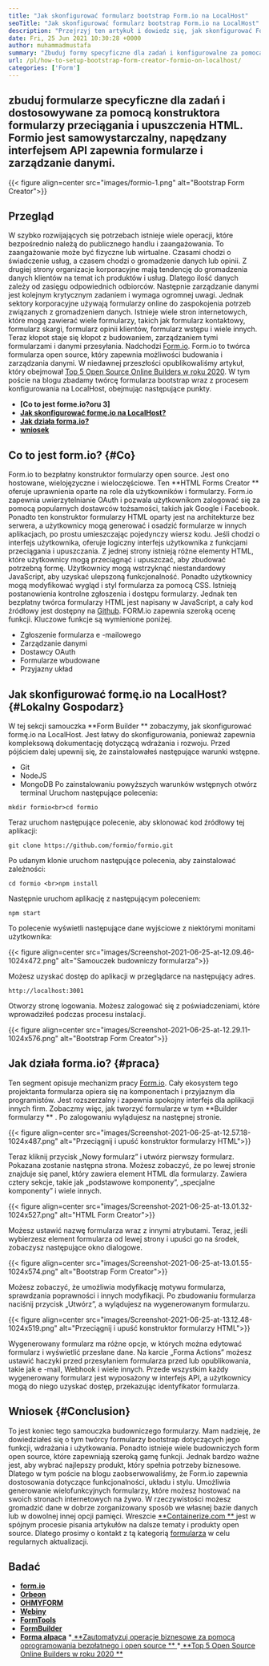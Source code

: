 ```yaml
---
title: "Jak skonfigurować formularz bootstrap Form.io na LocalHost" 
seoTitle: "Jak skonfigurować formularz bootstrap Form.io na LocalHost" 
description: "Przejrzyj ten artykuł i dowiedz się, jak skonfigurować Formio na LocalHost. Ten twórca formularza Bootstrap jest bezpłatny, rozszerzony i oferuje integracje stron trzecich." 
date: Fri, 25 Jun 2021 10:30:28 +0000
author: muhammadmustafa
summary: "Zbuduj formy specyficzne dla zadań i konfigurowalne za pomocą konstruktora formularzy przeciągania i upuszczenia HTML. Formio jest samowystarczalny, napędzany interfejsem API zapewnia formularze i zarządzanie danymi." 
url: /pl/how-to-setup-bootstrap-form-creator-formio-on-localhost/
categories: ['Form']
---
```


## zbuduj formularze specyficzne dla zadań i dostosowywane za pomocą konstruktora formularzy przeciągania i upuszczenia HTML. Formio jest samowystarczalny, napędzany interfejsem API zapewnia formularze i zarządzanie danymi.

{{< figure align=center src="images/formio-1.png" alt="Bootstrap Form Creator">}}


## **Przegląd**
W szybko rozwijających się potrzebach istnieje wiele operacji, które bezpośrednio należą do publicznego handlu i zaangażowania. To zaangażowanie może być fizyczne lub wirtualne. Czasami chodzi o świadczenie usług, a czasem chodzi o gromadzenie danych lub opinii. Z drugiej strony organizacje korporacyjne mają tendencję do gromadzenia danych klientów na temat ich produktów i usług. Dlatego ilość danych zależy od zasięgu odpowiednich odbiorców. Następnie zarządzanie danymi jest kolejnym krytycznym zadaniem i wymaga ogromnej uwagi.
Jednak sektory korporacyjne używają formularzy online do zaspokojenia potrzeb związanych z gromadzeniem danych. Istnieje wiele stron internetowych, które mogą zawierać wiele formularzy, takich jak formularz kontaktowy, formularz skargi, formularz opinii klientów, formularz wstępu i wiele innych. Teraz kłopot staje się kłopot z budowaniem, zarządzaniem tymi formularzami i danymi przesyłania. Nadchodzi [Form.io][1]. Form.io to twórca formularza open source, który zapewnia możliwości budowania i zarządzania danymi. W niedawnej przeszłości opublikowaliśmy artykuł, który obejmował [Top 5 Open Source Online Builders w roku 2020][2]. W tym poście na blogu zbadamy twórcę formularza bootstrap wraz z procesem konfigurowania na LocalHost, obejmując następujące punkty.
  * **[Co to jest forme.io?oru 3]**
  * **[Jak skonfigurować formę.io na LocalHost?][4]**
  * **[Jak działa forma.io?][5]**
  * **[wniosek][6]**

## Co to jest form.io?   {#Co}
Form.io to bezpłatny konstruktor formularzy open source. Jest ono hostowane, wielojęzyczne i wieloczęściowe. Ten  **HTML Forms Creator **  oferuje uprawnienia oparte na role dla użytkowników i formularzy. Form.io zapewnia uwierzytelnianie OAuth i pozwala użytkownikom zalogować się za pomocą popularnych dostawców tożsamości, takich jak Google i Facebook. Ponadto ten konstruktor formularzy HTML oparty jest na architekturze bez serwera, a użytkownicy mogą generować i osadzić formularze w innych aplikacjach, po prostu umieszczając pojedynczy wiersz kodu. Jeśli chodzi o interfejs użytkownika, oferuje logiczny interfejs użytkownika z funkcjami przeciągania i upuszczania. Z jednej strony istnieją różne elementy HTML, które użytkownicy mogą przeciągnąć i upuszczać, aby zbudować potrzebną formę. Użytkownicy mogą wstrzyknąć niestandardowy JavaScript, aby uzyskać ulepszoną funkcjonalność. Ponadto użytkownicy mogą modyfikować wygląd i styl formularza za pomocą CSS. Istnieją postanowienia kontrolne zgłoszenia i dostępu formularzy. Jednak ten bezpłatny twórca formularzy HTML jest napisany w JavaScript, a cały kod źródłowy jest dostępny na [Github][7].
FORM.io zapewnia szeroką ocenę funkcji. Kluczowe funkcje są wymienione poniżej.
  * Zgłoszenie formularza e -mailowego
  * Zarządzanie danymi
  * Dostawcy OAuth
  * Formularze wbudowane
  * Przyjazny układ

## Jak skonfigurować formę.io na LocalHost?   {#Lokalny Gospodarz}
W tej sekcji samouczka  **Form Builder **  zobaczymy, jak skonfigurować formę.io na LocalHost. Jest łatwy do skonfigurowania, ponieważ zapewnia kompleksową dokumentację dotyczącą wdrażania i rozwoju.
Przed pójściem dalej upewnij się, że zainstalowałeś następujące warunki wstępne.
  * Git
  * NodeJS
  * MongoDB
Po zainstalowaniu powyższych warunków wstępnych otwórz terminal Uruchom następujące polecenia:
```
mkdir formio<br>cd formio
```
Teraz uruchom następujące polecenie, aby sklonować kod źródłowy tej aplikacji:
```
git clone https://github.com/formio/formio.git
```
Po udanym klonie uruchom następujące polecenia, aby zainstalować zależności:
```
cd formio <br>npm install
```
Następnie uruchom aplikację z następującym poleceniem:
```
npm start 
```
To polecenie wyświetli następujące dane wyjściowe z niektórymi monitami użytkownika:

{{< figure align=center src="images/Screenshot-2021-06-25-at-12.09.46-1024x472.png" alt="Samouczek budowniczy formularza">}}

Możesz uzyskać dostęp do aplikacji w przeglądarce na następujący adres.
```
http://localhost:3001 
```
Otworzy stronę logowania. Możesz zalogować się z poświadczeniami, które wprowadziłeś podczas procesu instalacji.

{{< figure align=center src="images/Screenshot-2021-06-25-at-12.29.11-1024x576.png" alt="Bootstrap Form Creator">}}


## Jak działa forma.io?   {#praca}
Ten segment opisuje mechanizm pracy [Form.io][1]. Cały ekosystem tego projektanta formularza opiera się na komponentach i przyjaznym dla programistów. Jest rozszerzalny i zapewnia spokojny interfejs dla aplikacji innych firm. Zobaczmy więc, jak tworzyć formularze w tym  **Builder formularzy ** .
Po zalogowaniu wylądujesz na następnej stronie.

{{< figure align=center src="images/Screenshot-2021-06-25-at-12.57.18-1024x487.png" alt="Przeciągnij i upuść konstruktor formularzy HTML">}}

Teraz kliknij przycisk „Nowy formularz” i utwórz pierwszy formularz. Pokazana zostanie następna strona. Możesz zobaczyć, że po lewej stronie znajduje się panel, który zawiera element HTML dla formularzy. Zawiera cztery sekcje, takie jak „podstawowe komponenty”, „specjalne komponenty” i wiele innych.

{{< figure align=center src="images/Screenshot-2021-06-25-at-13.01.32-1024x527.png" alt="HTML Form Creator">}}

Możesz ustawić nazwę formularza wraz z innymi atrybutami. Teraz, jeśli wybierzesz element formularza od lewej strony i upuści go na środek, zobaczysz następujące okno dialogowe.

{{< figure align=center src="images/Screenshot-2021-06-25-at-13.01.55-1024x574.png" alt="Bootstrap Form Creator">}}

Możesz zobaczyć, że umożliwia modyfikację motywu formularza, sprawdzania poprawności i innych modyfikacji. Po zbudowaniu formularza naciśnij przycisk „Utwórz”, a wylądujesz na wygenerowanym formularzu.

{{< figure align=center src="images/Screenshot-2021-06-25-at-13.12.48-1024x519.png" alt="Przeciągnij i upuść konstruktor formularzy HTML">}}

Wygenerowany formularz ma różne opcje, w których można edytować formularz i wyświetlić przesłane dane. Na karcie „Forma Actions” możesz ustawić haczyki przed przesyłaniem formularza przed lub opublikowania, takie jak e -mail, Webhook i wiele innych. Przede wszystkim każdy wygenerowany formularz jest wyposażony w interfejs API, a użytkownicy mogą do niego uzyskać dostęp, przekazując identyfikator formularza.

## Wniosek   {#Conclusion}
To jest koniec tego samouczka budowniczego formularzy. Mam nadzieję, że dowiedziałeś się o tym twórcy formularzy bootstrap dotyczących jego funkcji, wdrażania i użytkowania. Ponadto istnieje wiele budowniczych form open source, które zapewniają szeroką gamę funkcji. Jednak bardzo ważne jest, aby wybrać najlepszy produkt, który spełnia potrzeby biznesowe. Dlatego w tym poście na blogu zaobserwowaliśmy, że Form.io zapewnia dostosowania dotyczące funkcjonalności, układu i stylu. Umożliwia generowanie wielofunkcyjnych formularzy, które możesz hostować na swoich stronach internetowych na żywo. W rzeczywistości możesz gromadzić dane w dobrze zorganizowany sposób we własnej bazie danych lub w dowolnej innej opcji pamięci.
Wreszcie [ **Containerize.com ** ][8] jest w spójnym procesie pisania artykułów na dalsze tematy i produkty open source. Dlatego prosimy o kontakt z tą kategorią [formularza][9] w celu regularnych aktualizacji.

## Badać
  * **[form.io][1]**
  * **[Orbeon][10]**
  * **[OHMYFORM][11]**
  * **[Webiny][12]**
  * **[FormTools][13]**
  * **[FormBuilder][14]**
  * **[Forma alpaca][15]**
  *[ **Zautomatyzuj operacje biznesowe za pomocą oprogramowania bezpłatnego i open source ** ][16]
  *[ **Top 5 Open Source Online Builders w roku 2020 ** ][2]

  
[1]: https://products.containerize.com/form/formio/
[2]: https://blog.containerize.com/form/top-5-open-source-online-form-builders-in-year-2020/
[3]: #what
[4]: #localhost
[5]: #work
[6]: #Conclusion
[7]: https://github.com/formio/formio
[8]: https://www.containerize.com/
[9]: https://products.containerize.com/form/
[10]: https://products.containerize.com/form/orbeon/
[11]: https://products.containerize.com/form/ohmyform/
[12]: https://products.containerize.com/form/webiny/
[13]: https://products.containerize.com/form/formtools/
[14]: https://products.containerize.com/form/formbuilder/
[15]: https://products.containerize.com/form/alpaca/
[16]: https://blog.containerize.com/blogging/automate-business-operations-using-open-source-software/
